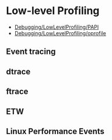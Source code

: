 


# Low-level Profiling


- [Debugging/LowLevelProfiling/PAPI](debugging/low-level-profiling/papi)
- [Debugging/LowLevelProfiling/oprofile](debugging/low-level-profiling/oprofile)

## Event tracing


## dtrace


## ftrace


## ETW


## Linux Performance Events


